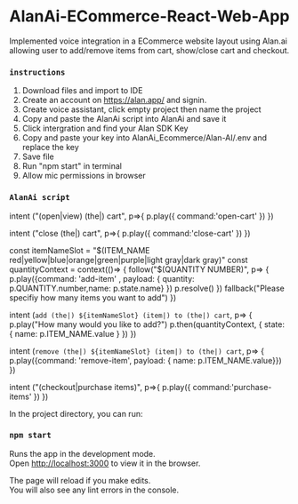 # AlanAi-ECommerce-React-Web-App
Implemented voice integration in a ECommerce website layout using Alan.ai allowing user to add/remove items from cart, show/close cart and checkout.

### `instructions`
1. Download files and import to IDE 
2. Create an account on https://alan.app/ and signin. 
3. Create voice assistant, click empty project then name the project 
4. Copy and paste the AlanAi script into AlanAi and save it 
5. Click intergration and find your Alan SDK Key
6. Copy and paste your key into AlanAi_Ecommerce/Alan-AI/.env and replace the key 
7. Save file 
8. Run "npm start" in terminal 
9. Allow mic permissions in browser

### `AlanAi script`
intent ("(open|view) (the|) cart", p=>{
    p.play({ command:'open-cart' })
})

intent ("close (the|) cart", p=>{
    p.play({ command:'close-cart' })
})

const itemNameSlot = "$(ITEM_NAME red|yellow|blue|orange|green|purple|light gray|dark gray)"
const quantityContext = context(()=> { 
    follow("$(QUANTITY NUMBER)", p=> {
        p.play({command: 'add-item' , payload: { quantity: p.QUANTITY.number,name: p.state.name} })
        p.resolve()
    })
    fallback("Please specifiy how many items you want to add")
}) 

intent (`add (the|) ${itemNameSlot} (item|) to (the|) cart`, p=> {
    p.play("How many would you like to add?")
    p.then(quantityContext, { state: { name: p.ITEM_NAME.value } })
})

intent (`remove (the|) ${itemNameSlot} (item|) to (the|) cart`, p=> {
    p.play({command: 'remove-item', payload: { name: p.ITEM_NAME.value}})
}) 

intent ("(checkout|purchase items)", p=>{
    p.play({ command:'purchase-items' })
})

In the project directory, you can run:

### `npm start`

Runs the app in the development mode.\
Open [http://localhost:3000](http://localhost:3000) to view it in the browser.

The page will reload if you make edits.\
You will also see any lint errors in the console.


